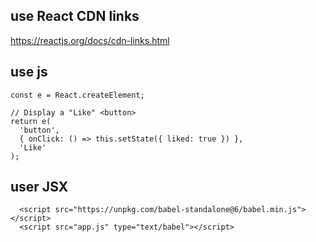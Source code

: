 ## use React CDN links
https://reactjs.org/docs/cdn-links.html



## use js
```
const e = React.createElement;

// Display a "Like" <button>
return e(
  'button',
  { onClick: () => this.setState({ liked: true }) },
  'Like'
);
```


## user JSX
```
  <script src="https://unpkg.com/babel-standalone@6/babel.min.js"></script>
  <script src="app.js" type="text/babel"></script>
```

```
```